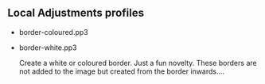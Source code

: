 ## Local Adjustments profiles

- border-coloured.pp3
- border-white.pp3

  Create a white or coloured border. Just a fun  novelty. These borders are not added to the image but created from the border inwards....

